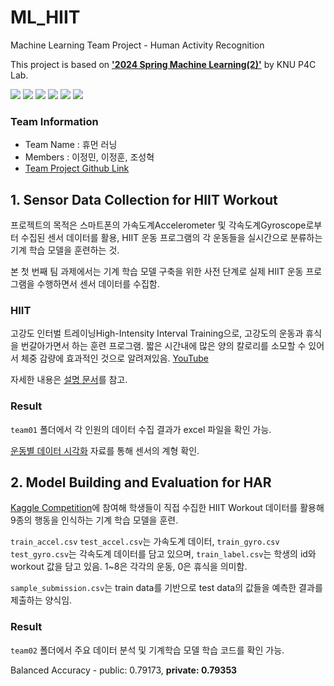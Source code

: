 # ML_HIIT
Machine Learning Team Project - Human Activity Recognition

This project is based on <a href="https://knu-p4c-lab.github.io/lectures/bb2bca2d-537e-5332-82b1-cf8f07ca885b/" target="_blank">**'2024 Spring Machine Learning(2)'**</a> by KNU P4C Lab.

<img src="https://img.shields.io/badge/Python-3776AB?style=for-the-badge&logo=Python&logoColor=white"> <img src="https://img.shields.io/badge/Jupyter-F37626?style=for-the-badge&logo=Jupyter&logoColor=white"> <img src="https://img.shields.io/badge/Kaggle-20BEFF?style=for-the-badge&logo=Kaggle&logoColor=white"> <img src="https://img.shields.io/badge/ScikitLearn-F7931E?style=for-the-badge&logo=ScikitLearn&logoColor=white"> <img src="https://img.shields.io/badge/Tensorflow-FF6F00?style=for-the-badge&logo=Tensorflow&logoColor=white"> <img src="https://img.shields.io/badge/Keras-D00000?style=for-the-badge&logo=Keras&logoColor=white"> 

### Team Information
- Team Name : 휴먼 러닝
- Members : 이정민, 이정훈, 조성혁
- <a href="https://github.com/users/liebenholz/projects/2" target="_blank">Team Project Github Link</a>

## 1. Sensor Data Collection for HIIT Workout

프로젝트의 목적은 스마트폰의 가속도계Accelerometer 및 각속도계Gyroscope로부터 수집된 센서 데이터를 활용, HIIT 운동 프로그램의 각 운동들을 실시간으로 분류하는 기계 학습 모델을 훈련하는 것.

본 첫 번째 팀 과제에서는 기계 학습 모델 구축을 위한 사전 단계로 실제 HIIT 운동 프로그램을 수행하면서 센서 데이터를 수집함.

### HIIT

고강도 인터벌 트레이닝High-Intensity Interval Training으로, 고강도의 운동과 휴식을 번갈아가면서 하는 훈련 프로그램. 짧은 시간내에 많은 양의 칼로리를 소모할 수 있어서 체중 감량에 효과적인 것으로 알려져있음. [YouTube](https://www.youtube.com/watch?v=-hSma-BRzoo)

자세한 내용은 [설명 문서](https://docs.google.com/document/d/1lphQPFxZrGUJ2EBI5urmJG3JM_YP6eW_2CEfZHDD0cU/edit?tab=t.0)를 참고.

### Result
`team01` 폴더에서 각 인원의 데이터 수집 결과가 excel 파일을 확인 가능.

[운동별 데이터 시각화](https://github.com/liebenholz/ML_HIIT/blob/main/team01/graph_check.ipynb) 자료를 통해 센서의 계형 확인.


## 2. Model Building and Evaluation for HAR

<a href="https://www.kaggle.com/competitions/2024-knu-ml-team-asmt" target="_blank">Kaggle Competition</a>에 참여해 학생들이 직접 수집한 HIIT Workout 데이터를 활용해 9종의 행동을 인식하는 기계 학습 모델을 훈련.

`train_accel.csv` `test_accel.csv`는 가속도계 데이터, `train_gyro.csv` `test_gyro.csv`는 각속도계 데이터를 담고 있으며, `train_label.csv`는 학생의 id와 workout 값을 담고 있음. 1~8은 각각의 운동, 0은 휴식을 의미함.


`sample_submission.csv`는 train data를 기반으로 test data의 값들을 예측한 결과를 제출하는 양식임.

### Result

`team02` 폴더에서 주요 데이터 분석 및 기계학습 모델 학습 코드를 확인 가능. 

Balanced Accuracy - public: 0.79173, **private: 0.79353**

